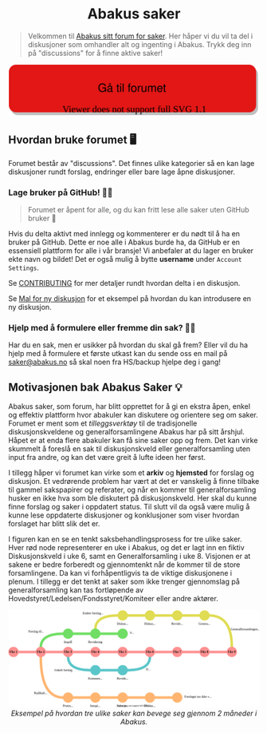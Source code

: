<p align="center">
  <h1 align="center">Abakus saker</h1>
</p>

> Velkommen til [Abakus sitt forum for saker](https://github.com/abakus-ntnu/saker/discussions). Her håper vi du vil ta del i diskusjoner som omhandler alt og ingenting i Abakus. Trykk deg inn på "discussions" for å finne aktive saker!

<p align="center">
  <a href="https://github.com/abakus-ntnu/saker/discussions">
    <img src="https://raw.githubusercontent.com/abakus-ntnu/saker/images/forum.svg" />
  </a>
</p>

## Hvordan bruke forumet 🖥️

Forumet består av "discussions". Det finnes ulike kategorier så en kan lage diskusjoner rundt forslag, endringer eller bare lage åpne diskusjoner.

### Lage bruker på GitHub! 👷‍♂️

> Forumet er åpent for alle, og du kan fritt lese alle saker uten GitHub bruker 👀

Hvis du delta aktivt med innlegg og kommenterer er du nødt til å ha en bruker på GitHub. Dette er noe alle i Abakus burde ha, da GitHub er en essensiell plattform for alle i vår bransje! Vi anbefaler at du lager en bruker ekte navn og bildet! Det er også mulig å bytte **username** under `Account Settings`.

Se [CONTRIBUTING](https://github.com/abakus-ntnu/saker/blob/master/CONTRIBUTING.md) for mer detaljer rundt hvordan delta i en diskusjon.

Se [Mal for ny diskusjon](https://github.com/abakus-ntnu/saker/discussions/2) for et eksempel på hvordan du kan introdusere en ny diskusjon.

### Hjelp med å formulere eller fremme din sak? 👩‍🏫
Har du en sak, men er usikker på hvordan du skal gå frem? Eller vil du ha hjelp med å formulere et første utkast kan du sende oss en mail på [saker@abakus.no](mailto:saker@abakus.no) så skal noen fra HS/backup hjelpe deg i gang!

## Motivasjonen bak Abakus Saker 💡

Abakus saker, som forum, har blitt opprettet for å gi en ekstra åpen, enkel og effektiv plattform hvor abakuler kan diskutere og orientere seg om saker. Forumet er ment som et _tilleggsverktøy_ til de tradisjonelle diskusjonskveldene og generalforsamlingene Abakus har på sitt årshjul. Håpet er at enda flere abakuler kan få sine saker opp og frem. Det kan virke skummelt å foreslå en sak til diskusjonskveld eller generalforsamling uten input fra andre, og kan det være greit å lufte ideen her først.

I tillegg håper vi forumet kan virke som et **arkiv** og **hjemsted** for forslag og diskusjon. Et vedrørende problem har vært at det er vanskelig å finne tilbake til gammel sakspapirer og referater, og når en kommer til generalforsamling husker en ikke hva som ble diskutert på diskusjonskveld. Her skal du kunne finne forslag og saker i oppdatert status. Til slutt vil da også være mulig å kunne lese oppdaterte diskusjoner og konklusjoner som viser hvordan forslaget har blitt slik det er.

I figuren kan en se en tenkt saksbehandlingsprosess for tre ulike saker. Hver rød node representerer en uke i Abakus, og det er lagt inn en fiktiv Diskusjonskveld i uke 6, samt en Generalforsamling i uke 8. Visjonen er at sakene er bedre forberedt og gjennomtenkt når de kommer til de store forsamlingene. Da kan vi forhåpentligvis ta de viktige diskusjonene i plenum. I tillegg er det tenkt at saker som ikke trenger gjennomslag på generalforsamling kan tas fortløpende av Hovedstyret/Ledelsen/Fondsstyret/Komiteer eller andre aktører.

<p align="center">
  <img src="https://raw.githubusercontent.com/abakus-ntnu/saker/images/graph.svg" />
  <i> Eksempel på hvordan tre ulike saker kan bevege seg gjennom 2 måneder i Abakus.</i>
</p>
